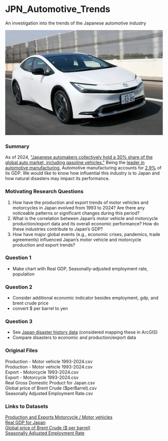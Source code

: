 # JPN_Automotive_Trends
An investigation into the trends of the Japanese automotive industry

![Prius](Images/Prius.jpg)

### Summary

As of 2024, ["Japanese automakers collectively hold a 30% share of the global auto market, including gasoline vehicles."](https://japannews.yomiuri.co.jp/business/economy/20240520-186976/) Being the [leader in automotive manufacturing](https://worldpopulationreview.com/country-rankings/car-production-by-country), Automotive manufacturing accounts for [2.9%](https://www.trade.gov/country-commercial-guides/japan-automotive) of its GDP. We would like to know how influential this industry is to Japan and how natural disasters may impact its performance. 

### Motivating Research Questions
1. How have the production and export trends of motor vehicles and motorcycles in Japan evolved from 1993 to 2024? Are there any noticeable patterns or significant changes during this period?
2. What is the correlation between Japan’s motor vehicle and motorcycle production/export data and its overall economic performance? How do these industries contribute to Japan’s GDP?
3. How have major global events (e.g., economic crises, pandemics, trade agreements) influenced Japan’s motor vehicle and motorcycle production and export trends?

### Question 1
- Make chart with Real GDP, Seasonally-adjusted employment rate, population
### Question 2
- Consider additional economic indicator besides employment, gdp, and brent crude price
- convert $ per barrel to yen
### Question 3
- See [Japan disaster history data](https://www.worlddata.info/asia/japan/volcanoes.php) (considered mapping these in ArcGIS)
- Compare disasters to economic and production/export data

### Original Files
Production - Motor vehicle 1993-2024.csv<br>
Production - Motor vehicle 1993-2024.csv<br>
Export - Motorcycle 1993-2024.csv<br>
Export - Motorcycle 1993-2024.csv<br>
Real Gross Domestic Product for Japan.csv<br>
Global price of Brent Crude ($perBarrel).csv<br>
Seasonally Adjusted Employment Rate.csv<br>

### Links to Datasets

[Production and Exports Motorcycle / Motor vehicles](https://jamaserv.jama.or.jp/newdb/eng/index.html)<br>
[Real GDP for Japan](https://fred.stlouisfed.org/series/JPNRGDPEXP#0)<br>
[Global price of Brent Crude ($ per barrel)](https://fred.stlouisfed.org/series/POILBREUSDM)<br>
[Seasonally Adjusted Employment Rate](https://fred.stlouisfed.org/series/LREM64TTJPM156S)<br>


